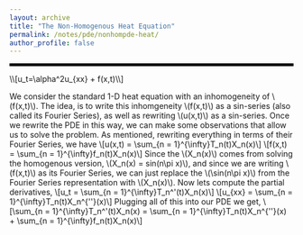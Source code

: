 ```yaml
---
layout: archive
title: "The Non-Homogenous Heat Equation"
permalink: /notes/pde/nonhompde-heat/
author_profile: false
--- 
```

<hr style="border: 2px solid black;">
\\[u_t=\alpha^2u_{xx} + f(x,t)\\] 

We consider the standard 1-D heat equation with an inhomogeneity of \\(f(x,t)\\). The idea, is to write this inhomgeneity \\(f(x,t)\\) as a sin-series (also called its Fourier Series), as well as rewriting \\(u(x,t)\\) as a sin-series. Once we rewrite the PDE in this way, we can make some observations that allow us to solve the problem. As mentioned, rewriting everything in terms of their Fourier Series, we have
\\[u(x,t) = \sum_{n = 1}^{\infty}T_n(t)X_n(x)\\]
\\[f(x,t) = \sum_{n = 1}^{\infty}f_n(t)X_n(x)\\]
Since the \\(X_n(x)\\) comes from solving the homogenous version, \\(X_n(x) = sin(n\pi x)\\), and since we are writing \\(f(x,t)\\) as its Fourier Series, we can just replace the \\(\sin(n\pi x)\\) from the Fourier Series representation with \\(X_n(x)\\). Now lets compute the partial derivatives, 
\\[u_t = \sum_{n = 1}^{\infty}T_n^'(t)X_n(x)\\]
\\[u_{xx} = \sum_{n = 1}^{\infty}T_n(t)X_n^{''}(x)\\]
Plugging all of this into our PDE we get,
\\[\sum_{n = 1}^{\infty}T_n^'(t)X_n(x) = \sum_{n = 1}^{\infty}T_n(t)X_n^{''}(x) + \sum_{n = 1}^{\infty}f_n(t)X_n(x)\\]
